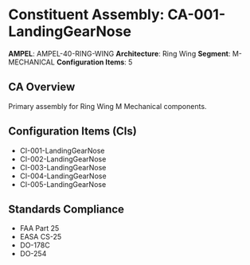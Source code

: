 # Constituent Assembly: CA-001-LandingGearNose

**AMPEL**: AMPEL-40-RING-WING
**Architecture**: Ring Wing
**Segment**: M-MECHANICAL
**Configuration Items**: 5

## CA Overview
Primary assembly for Ring Wing M Mechanical components.

## Configuration Items (CIs)
- CI-001-LandingGearNose
- CI-002-LandingGearNose
- CI-003-LandingGearNose
- CI-004-LandingGearNose
- CI-005-LandingGearNose

## Standards Compliance
- FAA Part 25
- EASA CS-25
- DO-178C
- DO-254

